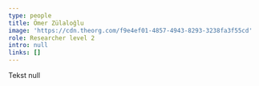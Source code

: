 ```yaml
---
type: people
title: Ömer Zülaloğlu
image: 'https://cdn.theorg.com/f9e4ef01-4857-4943-8293-3238fa3f55cd'
role: Researcher level 2
intro: null
links: []
---
```

Tekst null
